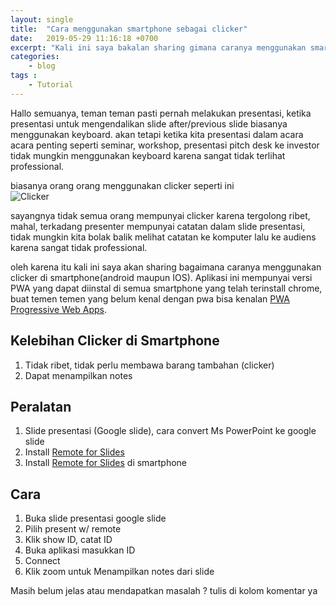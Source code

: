 ```yaml
---
layout: single
title:  "Cara menggunakan smartphone sebagai clicker"
date:   2019-05-29 11:16:18 +0700
excerpt: "Kali ini saya bakalan sharing gimana caranya menggunakan smartphone sebagai clicker"
categories:
    - blog
tags :
    - Tutorial
---
```


Hallo semuanya, 
teman teman pasti pernah melakukan presentasi, ketika presentasi untuk mengendalikan slide after/previous slide biasanya menggunakan keyboard.
akan tetapi ketika kita presentasi dalam acara acara penting seperti seminar, workshop, presentasi pitch desk ke investor tidak mungkin menggunakan keyboard karena sangat tidak terlihat professional.

biasanya orang orang menggunakan clicker seperti ini  
![Clicker](..\..\assets\images\posts\clicker.jpg)

sayangnya tidak semua orang mempunyai clicker karena tergolong ribet, mahal, terkadang presenter mempunyai catatan dalam slide presentasi, tidak mungkin kita bolak balik melihat catatan ke komputer lalu ke audiens karena sangat tidak professional.

oleh karena itu kali ini saya akan sharing bagaimana caranya menggunakan clicker di smartphone(android maupun IOS).
Aplikasi ini mempunyai versi PWA yang dapat diinstal di semua smartphone yang telah terinstall chrome,
buat temen temen yang belum kenal dengan pwa bisa kenalan [PWA Progressive Web Apps](#).

## Kelebihan Clicker di Smartphone
1. Tidak ribet, tidak perlu membawa barang tambahan (clicker)
1. Dapat menampilkan notes

## Peralatan
1. Slide presentasi (Google slide), cara convert Ms PowerPoint ke google slide
1. Install [Remote for Slides](https://chrome.google.com/webstore/detail/remote-for-slides/pojijacppbhikhkmegdoechbfiiibppi)
1. Install [Remote for Slides](https://play.google.com/store/apps/details?id=xyz.limhenry.slides.lite) di smartphone

## Cara
1. Buka slide presentasi google slide
1. Pilih present w/ remote
1. Klik show ID, catat ID
1. Buka aplikasi masukkan ID
1. Connect
1. Klik zoom untuk Menampilkan notes dari slide

Masih belum jelas atau mendapatkan masalah ? tulis di kolom komentar ya